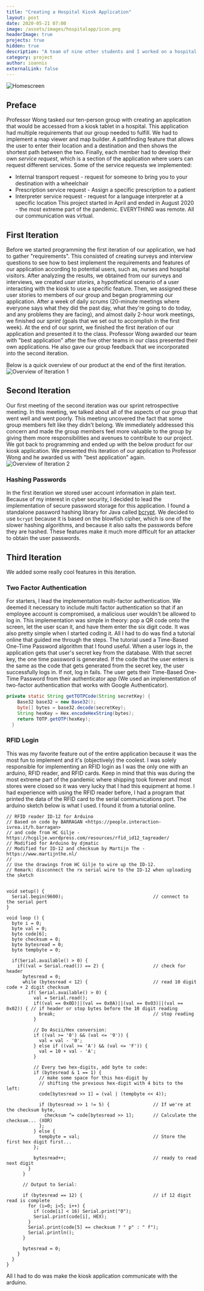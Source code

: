 ```yaml
---
title: "Creating a Hospital Kiosk Application"
layout: post
date: 2020-05-21 07:00
image: /assets/images/hospitalapp/icon.png
headerImage: true
projects: true
hidden: true
description: "A team of nine other students and I worked on a hospital kiosk application in collaboration with Brigham and Women's Hospital"
category: project
author: ioannis
externalLink: false
---
```


![Homescreen](/assets/images/hospitalapp/home.jpg)

## Preface
Professor Wong tasked our ten-person group with creating an application
that would be accessed from a kiosk tablet in a hospital. This application had multiple
requirements that our group needed to fulfill. We had to implement a map viewer and map
builder. A pathfinding feature that allows the user to enter their location and a destination
and then shows the shortest path between the two. Finally, each member had to develop their own 
*service request*, which is a section of the application where users can request different
services. Some of the service requests we implemented:
- Internal transport request - request for someone to bring you to your destination with a wheelchair
- Prescription service request - Assign a specific prescription to a patient
- Interpreter service request - request for a language interpreter at a specific location
This project started in April and ended in August 2020 - the most extreme part of the pandemic. EVERYTHING was remote.
All our communication was virtual.


## First Iteration
Before we started programming the first iteration of our application, we had to gather
"requirements". This consisted of creating surveys and interview questions to see how to best
implement the requirements and features of our application according to potential users, such
as, nurses and hospital visitors. After analyzing the results, we obtained from our surveys and
interviews, we created *user stories*, a hypothetical scenario of a user interacting with the
kiosk to use a specific feature. Then, we assigned these user stories to members of our group and began
programming our application. After a week of daily *scrums* (20-minute meetings where everyone
says what they did the past day, what they're going to do today, and any problems they are 
facing), and almost daily 2-hour work meetings, we finished our *sprint* (goals that we set out
to accomplish in the first week). At the end of our sprint, we finished the first iteration of
our application and presented it to the class. Professor Wong awarded our team with "best
application" after the five other teams in our class presented their own applications. He
also gave our group feedback that we incorporated into the second iteration.

Below is a quick overview of our product at the end of the first iteration.
![Overview of Iteration 1](/assets/images/hospitalapp/iteration1.gif)

## Second Iteration
Our first meeting of the second iteration was our sprint retrospective meeting. In this meeting,
we talked about all of the aspects of our group that went well and went poorly. This meeting
uncovered the fact that some group members felt like they didn't belong. We immediately
addressed this concern and made the group members feel more valuable to the group by giving
them more responsibilities and avenues to contribute to our project. We got back to programming
and ended up with the below product for our kiosk application. We presented this iteration of our
application to Professor Wong and he awarded us with "best application" again.
![Overview of Iteration 2](/assets/images/hospitalapp/iteration2.gif)

### Hashing Passwords
In the first iteration we stored user account information in plain text. Because of my interest in cyber
security, I decided to lead the implementation of secure password storage for this application.
I found a standalone password hashing library for Java called [bcrypt](https://github.com/patrickfav/bcrypt).
We decided to use `bcrypt` because it is based on the blowfish cipher, which is one of the slower hashing
algorithms, and because it also salts the passwords before they are hashed. 
These features make it much more difficult for an attacker to obtain the user passwords. 

## Third Iteration
We added some really cool features in this iteration.
### Two Factor Authentication
For starters, I lead the implementation multi-factor authentication.
We deemed it necessary to include multi factor authentication so that if an employee account is compromised, a 
malicious user wouldn't be allowed to log in. This implementation was simple in theory: pop a QR code onto the screen,
let the user scan it, and have them enter the six digit code. It was also pretty simple when I started coding it. All
I had to do was find a tutorial online that guided me through the steps. The tutorial used a Time-Based One-Time Password
algorithm that I found useful. When a user logs in, the application gets that user's secret key from the database. With
that secret key, the one time password is generated. If the code that the user enters is the same as the code that gets
generated from the secret key, the user successfully logs in. If not, log in fails. The user gets their Time-Based One-Time
Password from their authenticator app (We used an implementation of two-factor authentication that works with Google Authenticator).

<insert video of logging in with google authenticator>

```java
private static String getTOTPCode(String secretKey) {
    Base32 base32 = new Base32();
    byte[] bytes = base32.decode(secretKey);
    String hexKey = Hex.encodeHexString(bytes);
    return TOTP.getOTP(hexKey);
  }
```

### RFID Login
This was my favorite feature out of the entire application because it was the most fun to implement and it's (objectively)
the coolest. I was solely responsible for implementing an RFID login as I was the only one with an arduino, RFID reader, and
RFID cards. 
<insert image of all materials>
Keep in mind that this was during the most extreme part of the pandemic where shipping took forever and most
stores were closed so it was very lucky that I had this equipment at home.
I had experience with using the RFID reader before, I had a program that printed the data of the RFID card to the
serial communications port. The arduino sketch below is what I used. I found it from a tutorial online.

```arduino
// RFID reader ID-12 for Arduino 
// Based on code by BARRAGAN <https://people.interaction-ivrea.it/h.barragan> 
// and code from HC Gilje - https://hcgilje.wordpress.com/resources/rfid_id12_tagreader/
// Modified for Arduino by djmatic
// Modified for ID-12 and checksum by Martijn The - https://www.martijnthe.nl/
//
// Use the drawings from HC Gilje to wire up the ID-12.
// Remark: disconnect the rx serial wire to the ID-12 when uploading the sketch


void setup() {
  Serial.begin(9600);                                 // connect to the serial port
}

void loop () {
  byte i = 0;
  byte val = 0;
  byte code[6];
  byte checksum = 0;
  byte bytesread = 0;
  byte tempbyte = 0;

  if(Serial.available() > 0) {
    if((val = Serial.read()) == 2) {                  // check for header 
      bytesread = 0; 
      while (bytesread < 12) {                        // read 10 digit code + 2 digit checksum
        if( Serial.available() > 0) { 
          val = Serial.read();
          if((val == 0x0D)||(val == 0x0A)||(val == 0x03)||(val == 0x02)) { // if header or stop bytes before the 10 digit reading 
            break;                                    // stop reading
          }

          // Do Ascii/Hex conversion:
          if ((val >= '0') && (val <= '9')) {
            val = val - '0';
          } else if ((val >= 'A') && (val <= 'F')) {
            val = 10 + val - 'A';
          }

          // Every two hex-digits, add byte to code:
          if (bytesread & 1 == 1) {
            // make some space for this hex-digit by
            // shifting the previous hex-digit with 4 bits to the left:
            code[bytesread >> 1] = (val | (tempbyte << 4));

            if (bytesread >> 1 != 5) {                // If we're at the checksum byte,
              checksum ^= code[bytesread >> 1];       // Calculate the checksum... (XOR)
            };
          } else {
            tempbyte = val;                           // Store the first hex digit first...
          };

          bytesread++;                                // ready to read next digit
        } 
      } 

      // Output to Serial:

      if (bytesread == 12) {                          // if 12 digit read is complete
        for (i=0; i<5; i++) {
          if (code[i] < 16) Serial.print("0");
          Serial.print(code[i], HEX);
        }
        Serial.print(code[5] == checksum ? " p" : " f");
        Serial.println();
      }

      bytesread = 0;
    }
  }
}
```

All I had to do was make the kiosk application communicate with the arduino.

<insert video of adding account with rfid card>

<insert video of logging in with rfid card>

